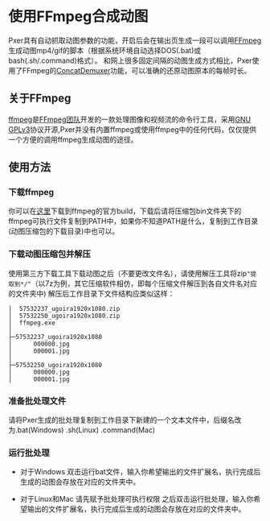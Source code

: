 # 使用FFmpeg合成动图

Pxer具有自动抓取动图参数的功能，开启后会在输出页生成一段可以调用[FFmpeg](https://ffmpeg.org)生成动图mp4/gif的脚本（根据系统环境自动选择DOS(.bat)或bash(.sh/.command)格式）。 和网上很多固定间隔的动图生成方式相比，Pxer使用了FFmpeg的[ConcatDemuxer](https://trac.ffmpeg.org/wiki/Slideshow#Concatdemuxer)功能，可以准确的还原动图原本的每帧时长。

## 关于FFmpeg

[ffmpeg](https://ffmpeg.org/ffmpeg.html)是[FFmpeg团队](https://ffmpeg.org)开发的一款处理图像和视频流的命令行工具，采用[GNU GPLv3](http://www.gnu.org/licenses/)协议开源,Pxer并没有内置ffmpeg或使用ffmpeg中的任何代码，仅仅提供一个方便的调用ffmpeg生成动图的途径。

## 使用方法

### 下载ffmpeg

你可以在[这里](https://ffmpeg.org/download.html)下载到ffmpeg的官方build，下载后请将压缩包bin文件夹下的ffmpeg可执行文件复制到PATH中，如果你不知道PATH是什么，复制到工作目录(动图压缩包的下载目录)中也可以。

### 下载动图压缩包并解压

使用第三方下载工具下载动图之后（不要更改文件名），请使用解压工具将zip`"提取到*/"`（以7z为例，其它压缩软件相仿，即每个压缩文件解压到各自文件名对应的文件夹中) 解压后工作目录下文件结构应类似这样：
```
│  57532237_ugoira1920x1080.zip
│  57532250_ugoira1920x1080.zip
│  ffmpeg.exe
│
├─57532237_ugoira1920x1080
│      000000.jpg
│      000001.jpg
│
├─57532250_ugoira1920x1080
│      000000.jpg
│      000001.jpg
```

### 准备批处理文件

请将Pxer生成的批处理复制到工作目录下新建的一个文本文件中，后缀名改为.bat(Windows) .sh(Linux) .command(Mac)

### 运行批处理

- 对于Windows 双击运行bat文件，输入你希望输出的文件扩展名，执行完成后生成的动图会存放在对应的文件夹中。

- 对于Linux和Mac 请先赋予批处理可执行权限 之后双击运行批处理，输入你希望输出的文件扩展名，执行完成后生成的动图会存放在对应的文件夹中。